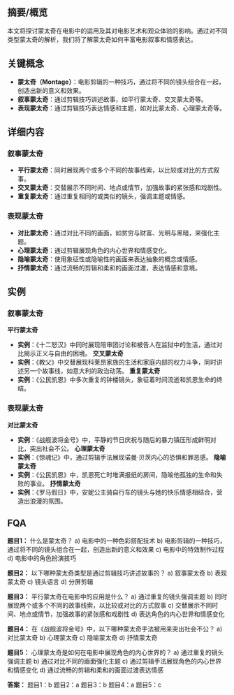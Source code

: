 
## 摘要/概览
本文将探讨蒙太奇在电影中的运用及其对电影艺术和观众体验的影响。通过对不同类型蒙太奇的解析，我们将了解蒙太奇如何丰富电影叙事和情感表达。
## 关键概念
- **蒙太奇（Montage）**：电影剪辑的一种技巧，通过将不同的镜头组合在一起，创造出新的意义和效果。
- **叙事蒙太奇**：通过剪辑技巧讲述故事，如平行蒙太奇、交叉蒙太奇等。
- **表现蒙太奇**：通过剪辑技巧表达情感和主题，如对比蒙太奇、心理蒙太奇等。
## 详细内容
### 叙事蒙太奇
- **平行蒙太奇**：同时展现两个或多个不同的故事线索，以比较或对比的方式叙事。
- **交叉蒙太奇**：交替展示不同时间、地点或情节，加强故事的紧张感和戏剧性。
- **重复蒙太奇**：通过重复相同的或类似的镜头，强调主题或情感。
### 表现蒙太奇
- **对比蒙太奇**：通过对比不同的画面，如贫穷与财富、光明与黑暗，来强化主题。
- **心理蒙太奇**：通过剪辑展现角色的内心世界和情感变化。
- **隐喻蒙太奇**：使用象征性或隐喻性的画面来表达抽象的概念或情感。
- **抒情蒙太奇**：通过流畅的剪辑和柔和的画面过渡，表达情感和意境。
## 实例
### 叙事蒙太奇
**平行蒙太奇**
- **实例**：《十二怒汉》中同时展现陪审团讨论和被告人在监狱中的生活，通过对比揭示正义与自由的困境。
**交叉蒙太奇**
- **实例**：《教父》中交替展现科莱昂家族的生活和家庭内部的权力斗争，同时讲述另一个故事线，如意大利的政治动荡。
**重复蒙太奇**
- **实例**：《公民凯恩》中多次重复的钟楼镜头，象征着时间流逝和凯恩生命的终结。
### 表现蒙太奇
**对比蒙太奇**
- **实例**：《战舰波将金号》中，平静的节日庆祝与随后的暴力镇压形成鲜明对比，突出社会不公。
**心理蒙太奇**
- **实例**：《惊魂记》中，通过剪辑手法展现诺曼·贝茨内心的恐惧和罪恶感。
**隐喻蒙太奇**
- **实例**：《公民凯恩》中，凯恩死亡时堆满报纸的房间，隐喻他孤独的生命和失败的事业。
**抒情蒙太奇**
- **实例**：《罗马假日》中，安妮公主骑自行车的镜头与她的快乐情感相结合，营造出浪漫的氛围。


##  FQA

**题目1：**
什么是蒙太奇？
a) 电影中的一种色彩搭配技术
b) 电影剪辑的一种技巧，通过将不同的镜头组合在一起，创造出新的意义和效果
c) 电影中的特效制作过程
d) 电影中的角色扮演技巧

**题目2：**
以下哪种蒙太奇类型是通过剪辑技巧讲述故事的？
a) 叙事蒙太奇
b) 表现蒙太奇
c) 镜头语言
d) 分屏剪辑

**题目3：**
平行蒙太奇在电影中的应用是什么？
a) 通过重复的镜头强调主题
b) 同时展现两个或多个不同的故事线索，以比较或对比的方式叙事
c) 交替展示不同时间、地点或情节，加强故事的紧张感和戏剧性
d) 表达角色的内心世界和情感变化

**题目4：**
在《战舰波将金号》中，以下哪种蒙太奇手法被用来突出社会不公？
a) 对比蒙太奇
b) 心理蒙太奇
c) 隐喻蒙太奇
d) 抒情蒙太奇

**题目5：**
心理蒙太奇是如何在电影中展现角色的内心世界的？
a) 通过重复的镜头强调主题
b) 通过对比不同的画面强化主题
c) 通过剪辑手法展现角色的内心世界和情感变化
d) 通过流畅的剪辑和柔和的画面过渡表达情感

**答案：**
题目1：b
题目2：a
题目3：b
题目4：a
题目5：c